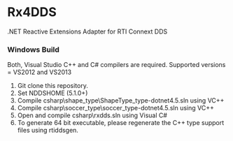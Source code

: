 Rx4DDS
==========

.NET Reactive Extensions Adapter for RTI Connext DDS

### Windows Build
Both, Visual Studio C++ and C# compilers are required. Supported versions = VS2012 and VS2013 

1. Git clone this repository.
2. Set NDDSHOME (5.1.0+)
3. Compile csharp\shape_type\ShapeType_type-dotnet4.5.sln using VC++
4. Compile csharp\soccer_type\soccer_type-dotnet4.5.sln using VC++
5. Open and compile csharp\rxdds.sln using Visual C#
6. To generate 64 bit executable, please regenerate the C++ type support files using rtiddsgen.

